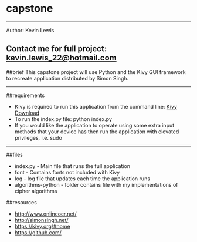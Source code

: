 # capstone
-----------------------------------------------------------
Author: Kevin Lewis

Contact me for full project: kevin.lewis_22@hotmail.com
-----------------------------------------------------------
##brief
This capstone project will use Python and the Kivy GUI
framework to recreate application distributed by Simon
Singh.

-----------------------------------------------------------
##requirements
* Kivy is required to run this application from the command
line: [Kivy Download](https://kivy.org/#download)
* To run the index.py file: python index.py
* If you would like the application to operate using some
extra input methods that your device has then run the
application with elevated privileges, i.e. sudo

-----------------------------------------------------------
##files
* index.py - Main file that runs the full application
* font - Contains fonts not included with Kivy
* log - log file that updates each time the application
runs
* algorithms-python - folder contains file with my
implementations of cipher algorithms

##resources
* http://www.onlineocr.net/
* http://simonsingh.net/
* https://kivy.org/#home
* https://github.com/
